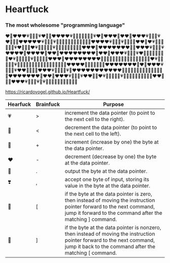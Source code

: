 # Heartfuck
### The most wholesome "programming language"

❤️💛❤️❤️❤️💗💖💜💙💗❤️💌💛❤️❤️❤️❤️💗💖💖💖💖💖💜💙💗❤️💌❤️❤️❤️💌❤️❤️💛❤️❤️❤️💗💖💜💙💗❤️💌💖💛❤️❤️❤️❤️❤️💗💖💜💙💗💌💖💖💌💖💖💖💖💌💖💌💛❤️❤️❤️❤️💗💖💜💙💗💖💖💖💌❤️❤️💛❤️💗💖💖💖💖💜💙💗❤️💌💖💛❤️💗💖💖💖💜💙💗💌💖💖💖💖💖💖💖💌❤️❤️❤️💌❤️❤️❤️❤️❤️❤️❤️💌💛❤️❤️❤️💗💖💜💙💗❤️❤️❤️❤️💌❤️❤️❤️❤️💌❤️❤️💌❤️❤️❤️❤️❤️❤️❤️❤️💌❤️❤️💛❤️❤️❤️💗💖💜💙💗❤️💌💖💖💌💖💖💖💛❤️💗💖💖💖💜💙💗💖💌💖💖💌❤️❤️❤️💌❤️❤️❤️❤️❤️❤️❤️❤️💌💖💖💖💖💖💖💖💖💖💖💖💌💖💖💖💛❤️💗💖💖💖💜💙💗💖💖💌💖💖💖💖💖💖💖💖💖💖💖💖💌💌❤️❤️❤️❤️💌💖💖💖💖💖💌❤️❤️❤️❤️❤️❤️❤️💌❤️💛❤️❤️❤️💗💖💜💙💗❤️❤️💌💖💖💛❤️❤️❤️💗💖💖💜💙💗💌❤️❤️❤️❤️❤️❤️❤️❤️❤️❤️❤️💌💖💖💖💖💖💖💖💖💖💖💖💖💖💌❤️❤️❤️❤️❤️❤️❤️💌❤️❤️💛❤️❤️❤️💗💖💜💙💗❤️❤️💌💛❤️💗💖💖💖💜💙💗💖💖💌💖💖💖💖💖💖💌❤️❤️💌💖💛❤️❤️❤️💗💖💜💙💗💌💗💖💖💖💖💖💖💖💖💖💖💌

https://ricardovogel.github.io/Heartfuck/

Hearfuck | Brainfuck | Purpose
--- | --- | ---
💗 | > | increment the data pointer (to point to the next cell to the right).
💜 | < | decrement the data pointer (to point to the next cell to the left).
💖 | + | increment (increase by one) the byte at the data pointer.
❤️ | - | decrement (decrease by one) the byte at the data pointer.
💌 | . | output the byte at the data pointer.
❣️ | , | accept one byte of input, storing its value in the byte at the data pointer.
💛 | [ | if the byte at the data pointer is zero, then instead of moving the instruction pointer forward to the next command, jump it forward to the command after the matching ] command.
💙 | ] | if the byte at the data pointer is nonzero, then instead of moving the instruction pointer forward to the next command, jump it back to the command after the matching [ command.
